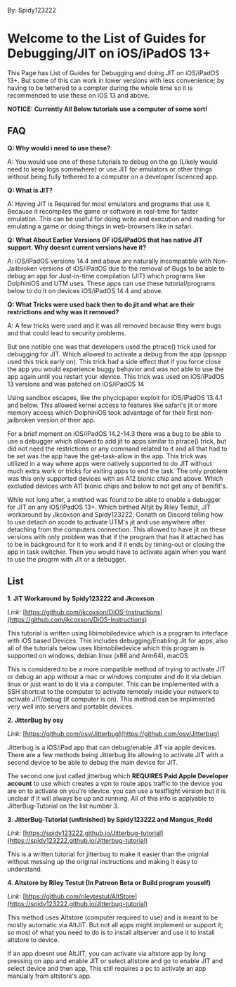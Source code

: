 By: Spidy123222
# Welcome to the List of Guides for Debugging/JIT on iOS/iPadOS 13+
This Page has List of Guides for Debugging and doing JIT on iOS/iPadOS 13+. But some of this can work in lower versions with less convenience; by having to be tethered to a compter during the whole time so it is recommended to use these on iOS 13 and above.

**NOTICE: Currently All Below tutorials use a computer of some sort!**

## FAQ

**Q: Why would i need to use these?**

A: You would use one of these tutorials to debug on the go (Likely would need to keep logs somewhere) or use JIT for emulators or other things without being fully tethered to a computer on a developer liscenced app.

**Q: What is JIT?**

A: Having JIT is Required for most emulators and programs that use it. Because it recompiles the game or software in real-time for faster emulation. This can be useful for doing write and execution and reading for emulating a game or doing things in web-browsers like in safari.

**Q: What About Earlier Versions OF iOS/iPadOS that has native JIT support. Why doesnt current versions have it?**

A: iOS/iPadOS versions 14.4 and above are naturally incompatible with Non-Jailbroken versions of iOS/iPadOS due to the removal of Bugs to be able to debug an app for Just-in-time compilation (JIT) which programs like DolphiniOS and UTM uses. These apps can use these tutorial/programs below to do it on devices iOS/iPadOS 14.4 and above.

**Q: What Tricks were used back then to do jit and what are their restrictions and why was it removed?**

A: A few tricks were used and it was all removed because they were bugs and that could lead to security problems.

But one notible one was that developers used the ptrace() trick used for debugging for JIT. Which allowed to activate a debug from the app (ppsspp used this trick early on). This trick had a side effect that if you force close the app you would experience buggy behavior and was not able to use the app again until you restart your idevice. This trick was used on iOS/iPadOS 13 versions and was patched on iOS/iPadOS 14

Using sandbox escapes, like the phycicpaper exploit for iOS/iPadOS 13.4.1 and below. This allowed kernel access to features like safari's jit or more memory access which DolphiniOS took advantage of for their first non-jailbroken version of their app.

For a brief moment on iOS/iPadOS 14.2-14.3 there was a bug to be able to use a debugger which allowed to add jit to apps similar to ptrace() trick, but did not need the restrictions or any command related to it and all that had to be set was the app have the get-task-allow in the app. This trick was utilized in a way where apps were natively supported to do JIT without much extra work or tricks for exiting apps to end the task. The only problem was this only supported devices with an A12 bionic chip and above. Which excluded devices with A11 bionic chips and below to not get any of benifit's.

While not long after, a method was found to be able to enable a debugger for JIT on any iOS/iPadOS 13+. Which birthed Altjit by Riley Testut, JIT workaround by Jkcoxson and Spidy123222, Conath on Discord telling how to use detach on xcode to activate UTM's jit and use anywhere after detaching from the computers connection. This allowed to have jit on these versions with only problem was that if the program that has it attached has to be in background for it to work and if it ends by timing-out or closing the app in task switcher. Then you would have to activate again when you want to use the progrm with JIt or a debugger.



## List

**1. JIT Workaround by Spidy123222 and Jkcoxson**

_Link:_ [https://github.com/jkcoxson/DiOS-Instructions](https://github.com/jkcoxson/DiOS-Instructions)

This tutorial is written using libimobiledevice which is a program to interface with iOS based Devices. This includes debugging/Enabling Jit for apps, also all of the tutorials below uses libimobiledevice which this program is supported on windows, debian linux (x86 and Arm64), macOS 

This is considered to be a more compatible method of trying to activate JIT or debug an app without a mac or windows computer and do it via debian linux or just want to do it via a computer. This can be implemented with a SSH shortcut to the computer to activate remotely inside your network to activate JIT/debug (if computer is on). This method can be implimented very well into servers and portable devices.


**2. JitterBug by osy**

_Link:_ [https://github.com/osy/Jitterbug](https://github.com/osy/Jitterbug)

Jitterbug is a iOS/iPad app that can debug/enable JIT via apple devices. There are a few methods being Jitterbug lite allowing to activate JIT with a second device to be able to debug the main device for JIT. 

The second one just called jitterbug which **REQUIRES Paid Apple Developer account** to use which creates a vpn to route apps traffic to the device you are on to activate on you're idevice. you can use a testflight version but it is unclear if it will always be up and running. All of this info is applyable to JitterBug-Tutorial on the list number 3.


**3. JitterBug-Tutorial (unfinished) by Spidy123222 and Mangus_Redd**

_Link:_ [https://spidy123222.github.io/Jitterbug-tutorial](https://spidy123222.github.io/Jitterbug-tutorial)

This is a written tutorial for jitterbug to make it easier than the orignial without messing up the original instructions and making it easy to understand.


**4. Altstore by Riley Testut (In Patreon Beta or Build program youself)**

_Link:_ [https://github.com/rileytestut/AltStore](https://spidy123222.github.io/Jitterbug-tutorial)

This method uses Altstore (computer required to use) and is meant to be mostly automatic via AltJIT. But not all apps might implement or support it; so most of what you need to do is to install altserver and use it to install altstore to device.

If an app doesnt use AltJIT; you can activate via altstore app by long pressing on app and enable JIT or select altstore and go to enable JIT and select device and then app. This still requires a pc to activate an app manually from altstore's app.
